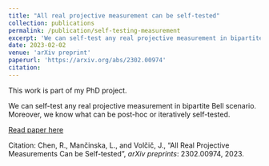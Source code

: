 ```yaml
---
title: "All real projective measurement can be self-tested"
collection: publications
permalink: /publication/self-testing-measurement
excerpt: 'We can self-test any real projective measurement in bipartite Bell scenario.'
date: 2023-02-02
venue: 'arXiv preprint'
paperurl: 'https://arxiv.org/abs/2302.00974'
citation:
---
```


This work is part of my PhD project.

We can self-test any real projective measurement in bipartite Bell scenario. Moreover, we know what can be post-hoc or iteratively self-tested.

[Read paper here](https://arxiv.org/abs/2302.00974)

Citation: Chen, R., Mančinska, L., and Volčič, J., “All Real Projective Measurements Can be Self-tested”, <i>arXiv preprints</i>: 2302.00974, 2023.